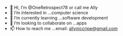 - 👋 Hi, I’m @OneRetrospect78 or call me Ally
- 👀 I’m interested in ...computer science 
- 🌱 I’m currently learning ...software development
- 💞️ I’m looking to collaborate on ...apps
- 📫 How to reach me ...email: allyniccripe@gmail.com


<!---
OneRetrospect78/OneRetrospect78 is a ✨ special ✨ repository because its `README.md` (this file) appears on your GitHub profile.
You can click the Preview link to take a look at your changes.
--->
